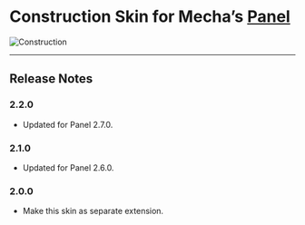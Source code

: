 Construction Skin for Mecha&rsquo;s [Panel](https://github.com/mecha-cms/x.panel)
=================================================================================

![Construction](https://user-images.githubusercontent.com/1669261/106356258-f8484d00-6330-11eb-9d75-7960614c9070.png)

---

Release Notes
-------------

### 2.2.0

 - Updated for Panel 2.7.0.

### 2.1.0

 - Updated for Panel 2.6.0.

### 2.0.0

 - Make this skin as separate extension.
